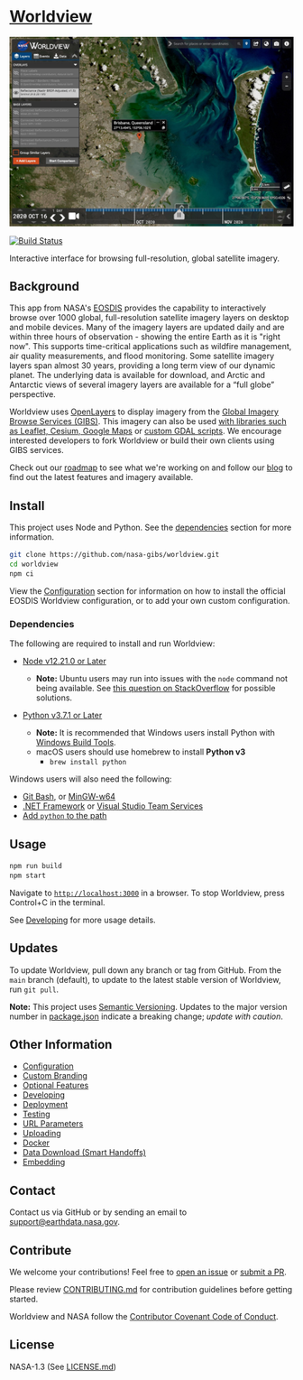 # [Worldview](https://worldview.earthdata.nasa.gov)

[![Worldview Screenshot](/web/images/readme-preview.jpg)](https://worldview.earthdata.nasa.gov)

[![Build Status](https://github.com/nasa-gibs/worldview/actions/workflows/build-test-app.yml/badge.svg?branch=main)](https://github.com/nasa-gibs/worldview/actions/workflows/build-test-app.yml)

Interactive interface for browsing full-resolution, global satellite imagery.

## Background

This app from NASA's [EOSDIS](https://earthdata.nasa.gov/) provides the
capability to interactively browse over 1000 global, full-resolution satellite
imagery layers on desktop and mobile devices. Many of the imagery layers are
updated daily and are within three hours of observation - showing the entire Earth as it is
"right now". This supports time-critical applications such as wildfire
management, air quality measurements, and flood monitoring. Some satellite
imagery layers span almost 30 years, providing a long term view of our dynamic
planet. The underlying data is available for download, and Arctic and Antarctic
views of several imagery layers are available for a “full globe” perspective.

Worldview uses [OpenLayers](http://openlayers.org/) to display imagery from the
[Global Imagery Browse Services (GIBS)](https://earthdata.nasa.gov/gibs). This
imagery can also be used [with libraries such as Leaflet, Cesium, Google Maps](https://wiki.earthdata.nasa.gov/display/GIBS/Map+Library+Usage)
or [custom GDAL scripts](https://wiki.earthdata.nasa.gov/display/GIBS/Map+Library+Usage#expand-GDALBasics).
We encourage interested developers to fork Worldview or build their own clients
using GIBS services.

Check out our [roadmap](https://github.com/nasa-gibs/worldview/projects/7)
to see what we're working on and follow our [blog](https://wiki.earthdata.nasa.gov/pages/viewrecentblogposts.action?key=GIBS)
to find out the latest features and imagery available.

## Install

This project uses Node and Python. See the [dependencies](#dependencies) section for more information.

```bash
git clone https://github.com/nasa-gibs/worldview.git
cd worldview
npm ci
```

View the [Configuration](doc/configuration.md) section for information on how to install the official EOSDIS Worldview configuration, or to add your own custom configuration.

### Dependencies

The following are required to install and run Worldview:

- [Node v12.21.0 or Later](https://nodejs.org/en/download/)
  - **Note:** Ubuntu users may run into issues with the `node` command not being available. See [this question on StackOverflow](https://stackoverflow.com/q/18130164/417629) for possible solutions.
- [Python v3.7.1 or Later](https://www.python.org/)

  - **Note:** It is recommended that Windows users install Python with [Windows Build Tools](https://www.npmjs.com/package/windows-build-tools).
  - macOS users should use homebrew to install **Python v3**
    - `brew install python`

Windows users will also need the following:

- [Git Bash](https://git-scm.com/downloads), or [MinGW-w64](https://sourceforge.net/projects/mingw-w64/files/External%20binary%20packages%20%28Win64%20hosted%29/MSYS%20%2832-bit%29/)
- [.NET Framework](https://www.microsoft.com/net/download/dotnet-framework-runtime) or [Visual Studio Team Services](https://www.visualstudio.com/)
- [Add `python` to the path](https://docs.python.org/3/using/windows.html#installation-steps)

## Usage

```bash
npm run build
npm start
```

Navigate to [`http://localhost:3000`](http://localhost:3000) in a browser. To stop Worldview, press Control+C in the terminal.

See [Developing](doc/developing.md) for more usage details.

## Updates

To update Worldview, pull down any branch or tag from GitHub. From the `main` branch (default), to update to the latest stable version of Worldview, run `git pull`.

**Note:** This project uses [Semantic Versioning](https://semver.org/). Updates to the major version number in [package.json](package.json) indicate a breaking change; _update with caution_.

## Other Information

- [Configuration](doc/config/configuration.md)
- [Custom Branding](doc/branding.md)
- [Optional Features](doc/features.md)
- [Developing](doc/developing.md)
- [Deployment](doc/deployment.md)
- [Testing](doc/testing.md)
- [URL Parameters](doc/url_parameters.md)
- [Uploading](doc/upload.md)
- [Docker](doc/docker.md)
- [Data Download (Smart Handoffs)](doc/smart_handoffs.md)
- [Embedding](doc/embed.md)

## Contact

Contact us via GitHub or by sending an email to
[support@earthdata.nasa.gov](mailto:support@earthdata.nasa.gov).

## Contribute

We welcome your contributions! Feel free to [open an issue](https://github.com/nasa-gibs/worldview/issues/new) or [submit a PR](https://github.com/nasa-gibs/worldview/compare).

Please review [CONTRIBUTING.md](.github/CONTRIBUTING.md) for contribution guidelines before getting started.

Worldview and NASA follow the [Contributor Covenant Code of Conduct](.github/CODE_OF_CONDUCT.md).

## License

NASA-1.3 (See [LICENSE.md](LICENSE.md))
